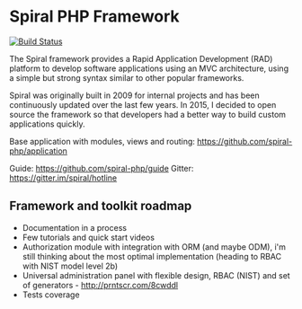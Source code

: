Spiral PHP Framework
=======================
[![Build Status](https://travis-ci.org/spiral/spiral.svg?branch=master)](https://travis-ci.org/spiral/spiral)

The Spiral framework provides a Rapid Application Development (RAD) platform to develop software applications 
using an MVC architecture, using a simple but strong syntax similar to other popular frameworks.

Spiral was originally built in 2009 for internal projects and has been continuously updated over the last
few years. In 2015, I decided to open source the framework so that developers had a better way to build
custom applications quickly.  

Base application with modules, views and routing: https://github.com/spiral-php/application

Guide: https://github.com/spiral-php/guide
Gitter: https://gitter.im/spiral/hotline

Framework and toolkit roadmap
-----------------------------
* Documentation in a process
* Few tutorials and quick start videos
* Authorization module with integration with ORM (and maybe ODM), i'm still thinking about the most optimal
  implementation (heading to RBAC with NIST model level 2b)
* Universal administration panel with flexible design, RBAC (NIST) and set of generators - http://prntscr.com/8cwddl
* Tests coverage
